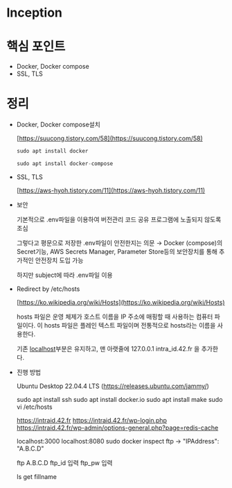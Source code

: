 # Inception

# 핵심 포인트

- Docker, Docker compose
- SSL, TLS

# 정리

- Docker, Docker compose설치
    
    [https://suucong.tistory.com/58](https://suucong.tistory.com/58)
    
    ```cpp
    sudo apt install docker
    
    sudo apt install docker-compose
    ```

    
- SSL, TLS
    
    [https://aws-hyoh.tistory.com/11](https://aws-hyoh.tistory.com/11)

    
- 보안
    
    기본적으로 .env파일을 이용하여 버전관리 코드 공유 프로그램에 노출되지 않도록 조심
    
    그렇다고 평문으로 저장한 .env파일이 안전한지는 의문 → Docker (compose)의 Secret기능, AWS Secrets Manager, Parameter Store등의 보안장치를 통해 추가적인 안전장치 도입 가능
    
    하지만 subject에 따라 .env파일 이용

    
- Redirect by /etc/hosts
    
    [https://ko.wikipedia.org/wiki/Hosts](https://ko.wikipedia.org/wiki/Hosts)
    
    hosts 파일은 운영 체제가 호스트 이름을 IP 주소에 매핑할 때 사용하는 컴퓨터 파일이다. 이 hosts 파일은 플레인 텍스트 파일이며 전통적으로 hosts라는 이름을 사용한다.
    
    기존 [localhost](http://localhost)부분은 유지하고, 맨 아랫줄에 127.0.0.1 intra_id.42.fr 을 추가한다.


- 진행 방법

    Ubuntu Desktop 22.04.4 LTS (https://releases.ubuntu.com/jammy/)

    sudo apt install ssh
    sudo apt install docker.io
    sudo apt install make
    sudo vi /etc/hosts

    https://intraid.42.fr
    https://intraid.42.fr/wp-login.php
    https://intraid.42.fr/wp-admin/options-general.php?page=redis-cache

    <node static webpage>
    localhost:3000

    <adminer page>
    localhost:8080

    <ftp>
    sudo docker inspect ftp
    -> "IPAddress": "A.B.C.D"

    ftp A.B.C.D
    ftp_id 입력
    ftp_pw 입력

    ls
    get fillname
